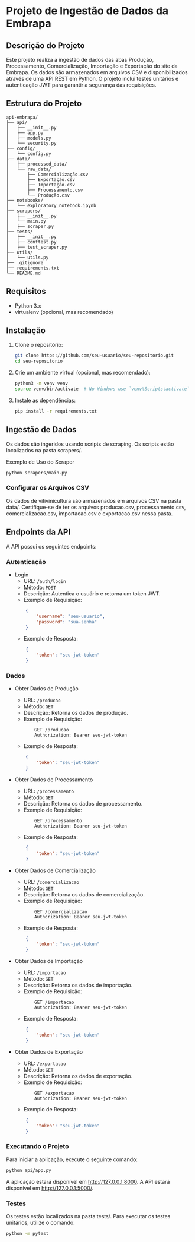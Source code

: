 # Projeto de Ingestão de Dados da Embrapa

## Descrição do Projeto

Este projeto realiza a ingestão de dados das abas Produção, Processamento, Comercialização, Importação e Exportação do site da Embrapa. Os dados são armazenados em arquivos CSV e disponibilizados através de uma API REST em Python. O projeto inclui testes unitários e autenticação JWT para garantir a segurança das requisições.

## Estrutura do Projeto

    api-embrapa/
    ├── api/
    │   ├── __init__.py
    │   ├── app.py
    │   ├── models.py
    │   └── security.py
    ├── config/
    │   └── config.py
    ├── data/
    │   ├── processed_data/
    │   └── raw_data/
    │       ├── Comercialização.csv
    │       ├── Exportação.csv
    │       ├── Importação.csv
    │       ├── Processamento.csv
    │       └── Produção.csv
    ├── notebooks/
    │   └── exploratory_notebook.ipynb
    ├── scrapers/
    │   ├── __init__.py
    │   └── main.py
    │   ├── scraper.py
    ├── tests/
    │   ├── __init__.py
    │   ├── conftest.py
    │   ├── test_scraper.py
    ├── utils/
    │   └── utils.py
    ├── .gitignore
    ├── requirements.txt
    └── README.md



## Requisitos

- Python 3.x
- virtualenv (opcional, mas recomendado)

## Instalação

1. Clone o repositório:
    ```bash
    git clone https://github.com/seu-usuario/seu-repositorio.git
    cd seu-repositorio
    ```

2. Crie um ambiente virtual (opcional, mas recomendado):
    ```bash
    python3 -m venv venv
    source venv/bin/activate  # No Windows use `venv\Scripts\activate`
    ```

3. Instale as dependências:
    ```bash
    pip install -r requirements.txt
    ```


## Ingestão de Dados
Os dados são ingeridos usando scripts de scraping. Os scripts estão localizados na pasta scrapers/.

Exemplo de Uso do Scraper

```bash
python scrapers/main.py 
```

### Configurar os Arquivos CSV
Os dados de vitivinicultura são armazenados em arquivos CSV na pasta data/. Certifique-se de ter os arquivos producao.csv, processamento.csv, comercializacao.csv, importacao.csv e exportacao.csv nessa pasta.


## Endpoints da API

A API possui os seguintes endpoints:

### Autenticação
- Login
    - URL: `/auth/login`
    - Método: `POST`
    - Descrição: Autentica o usuário e retorna um token JWT.
    - Exemplo de Requisição:
    ```json
        {
            "username": "seu-usuario",
            "password": "sua-senha"
        }
    ```
    - Exemplo de Resposta:
    ```json
        {
            "token": "seu-jwt-token"
        }
    ```
### Dados

- Obter Dados de Produção
    - URL: `/producao`
    - Método: `GET`
    - Descrição: Retorna os dados de produção.
    - Exemplo de Requisição:
        ```
            GET /producao
            Authorization: Bearer seu-jwt-token
        ```
    - Exemplo de Resposta:
    ```json
        {
            "token": "seu-jwt-token"
        }
    ```
- Obter Dados de Processamento
    - URL: `/processamento`
    - Método: `GET`
    - Descrição: Retorna os dados de processamento.
    - Exemplo de Requisição:
        ```
            GET /processamento
            Authorization: Bearer seu-jwt-token
        ```
    - Exemplo de Resposta:
    ```json
        {
            "token": "seu-jwt-token"
        }
    ```
- Obter Dados de Comercialização
    - URL: `/comercializacao`
    - Método: `GET`
    - Descrição: Retorna os dados de comercialização.
    - Exemplo de Requisição:
        ```
            GET /comercializacao
            Authorization: Bearer seu-jwt-token
        ```
    - Exemplo de Resposta:
    ```json
        {
            "token": "seu-jwt-token"
        }
    ```
    
- Obter Dados de Importação
    - URL: `/importacao`
    - Método: `GET`
    - Descrição: Retorna os dados de importação.
    - Exemplo de Requisição:
        ```
            GET /importacao
            Authorization: Bearer seu-jwt-token
        ```
    - Exemplo de Resposta:
    ```json
        {
            "token": "seu-jwt-token"
        }
    ```
    
- Obter Dados de Exportação
    - URL: `/exportacao`
    - Método: `GET`
    - Descrição: Retorna os dados de exportação.
    - Exemplo de Requisição:
        ```
            GET /exportacao
            Authorization: Bearer seu-jwt-token
        ```
    - Exemplo de Resposta:
    ```json
        {
            "token": "seu-jwt-token"
        }
    ```


### Executando o Projeto

Para iniciar a aplicação, execute o seguinte comando:

```bash
python api/app.py
```
A aplicação estará disponível em http://127.0.0.1:8000.
A API estará disponível em http://127.0.0.1:5000/.

### Testes

Os testes estão localizados na pasta tests/.
Para executar os testes unitários, utilize o comando:

```bash
python -m pytest
```

